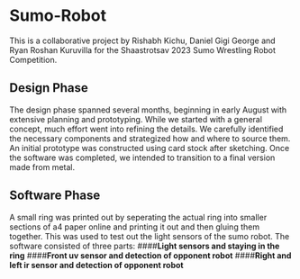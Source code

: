 # Sumo-Robot
This is a collaborative project by Rishabh Kichu, Daniel Gigi George and Ryan Roshan Kuruvilla for the Shaastrotsav 2023 Sumo Wrestling Robot Competition.

## Design Phase
The design phase spanned several months, beginning in early August with extensive planning and prototyping. While we started with a general concept, much effort went into refining the details. We carefully identified the necessary components and strategized how and where to source them. An initial prototype was constructed using card stock after sketching. Once the software was completed, we intended to transition to a final version made from metal.

## Software Phase
A small ring was printed out by seperating the actual ring into smaller sections of a4 paper online and printing it out and then gluing them together. This was used to test out the light sensors of the sumo robot.
The software consisted of three parts: 
####**Light sensors and staying in the ring**
####**Front uv sensor and detection of opponent robot**
####**Right and left ir sensor and detection of opponent robot**
